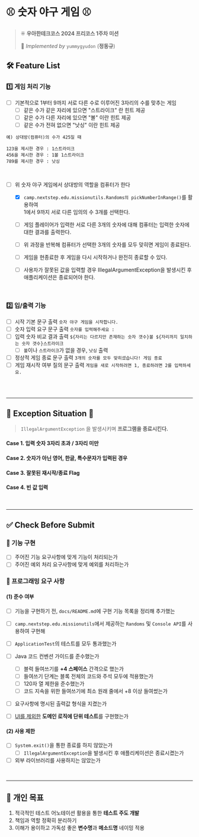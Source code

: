 # ⚾️ 숫자 야구 게임 ⚾️
> ⁜ **우아한테크코스 2024 프리코스 1주차 미션**
> 
> 🌼 _Implemented by_ `yummygyudon` (**정동규**)

## 🛠 Feature List
### 1️⃣ 게임 처리 기능
- [ ] 기본적으로 1부터 9까지 서로 다른 수로 이루어진 3자리의 수를 맞추는 게임
  - [ ] 같은 수가 같은 자리에 있으면 "스트라이크" 란 힌트 제공
  - [ ] 같은 수가 다른 자리에 있으면 "볼" 이란 힌트 제공
  - [ ] 같은 수가 전혀 없으면 "낫싱" 이란 힌트 제공
```
예) 상대방(컴퓨터)의 수가 425일 때

123을 제시한 경우 : 1스트라이크
456을 제시한 경우 : 1볼 1스트라이크
789를 제시한 경우 : 낫싱
```

<br/>

- [ ] 위 숫자 야구 게임에서 상대방의 역할을 컴퓨터가 한다
  - [x] `camp.nextstep.edu.missionutils.Randoms의 pickNumberInRange()`를 활용하여 <br/>1에서 9까지 서로 다른 임의의 수 3개를 선택한다. 
  - [ ] 게임 플레이어가 입력한 서로 다른 3개의 숫자에 대해 컴퓨터는 입력한 숫자에 대한 결과를 출력한다.
  - [ ] 위 과정을 반복해 컴퓨터가 선택한 3개의 숫자를 모두 맞히면 게임이 종료된다.
  - [ ] 게임을 현종료한 후 게임을 다시 시작하거나 완전히 종료할 수 있다.
  - [ ] 사용자가 잘못된 값을 입력할 경우 IllegalArgumentException을 발생시킨 후 애플리케이션은 종료되어야 한다.


<br/>

### 2️⃣ 입/출력 기능
- [ ] 시작 기본 문구 출력 `숫자 야구 게임을 시작합니다.`
- [ ] 숫자 입력 요구 문구 출력 `숫자를 입력해주세요 : `
- [ ] 입력 숫자 비교 결과 출력 `${자리는 다르지만 존재하는 숫자 갯수}볼 ${자리까지 일치하는 숫자 갯수}스트라이크`
  - [ ] `볼`이나 `스트라이크`가 없을 경우, `낫싱` 출력
- [ ] 정상적 게임 종료 문구 출력 `3개의 숫자를 모두 맞히셨습니다! 게임 종료`
- [ ] 게임 재시작 여부 질의 문구 출력 `게임을 새로 시작하려면 1, 종료하려면 2를 입력하세요.`

<br/>
<br/>

---
## 🚨 Exception Situation 🚨
> `IllegalArgumentException` 을 발생시키며 **프로그램을 종료시킨다.**
#### Case 1. 입력 숫자 3자리 초과 / 3자리 미만

#### Case 2. 숫자가 아닌 영어, 한글, 특수문자가 입력된 경우

#### Case 3. 잘못된 재시작/종료 Flag

#### Case 4. 빈 값 입력

<br/>


---
## ✅ Check Before Submit
### 🚀 기능 구현
- [ ] 주어진 기능 요구사항에 맞게 기능이 처리되는가
- [ ] 주어진 예외 처리 요구사항에 맞게 예외를 처리하는가

### 🎯 프로그래밍 요구 사항
#### (1) 준수 여부
- [ ] 기능을 구현하기 전, `docs/README.md`에 구현 기능 목록을 정리해 추가했는 
- [ ] `camp.nextstep.edu.missionutils`에서 제공하는 `Randoms` 및 `Console API`를 사용하여 구현해
- [ ] `ApplicationTest`의 테스트를 모두 통과했는가
- [ ] Java 코드 컨벤션 가이드를 준수했는가
  - [ ] 블럭 들여쓰기를 **+4 스페이스** 간격으로 했는가
  - [ ] 들여쓰기 단계는 블록 전체의 코드와 주석 모두에 적용했는가
  - [ ] 120자 열 제한을 준수했는가 
  - [ ] 코드 지속을 위한 들여쓰기에 최소 원래 줄에서 +8 이상 들여썼는가
- [ ] 요구사항에 명시된 출력값 형식을 지켰는가
- [ ] <u>UI를 제외한</u> **도메인 로직에 단위 테스트**를 구현했는가


#### (2) 사용 제한
- [ ] `System.exit()`을 통한 종료를 하지 않았는가
  - [ ] `IllegalArgumentException`을 발생시킨 후 애플리케이션은 종료시켰는가
- [ ] 외부 라이브러리를 사용하지는 않았는가

<br/>

---
## 🚀 개인 목표
1. 적극적인 테스트 어노테이션 활용을 통한 **테스트 주도 개발**
2. 책임과 역할 정확히 분리하기
3. 이해가 용이하고 가독성 좋은 **변수명**과 **메소드명** 네이밍 적용